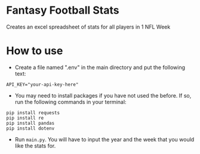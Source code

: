 # Fantasy Football Stats
Creates an excel spreadsheet of stats for all players in 1 NFL Week

# How to use
- Create a file named ".env" in the main directory and put the following text:
```
API_KEY="your-api-key-here"
```
- You may need to install packages if you have not used the before. If so, run the following commands in your terminal:
```
pip install requests
pip install re
pip install pandas
pip install dotenv
```
- Run ```main.py```. You will have to input the year and the week that you would like the stats for.